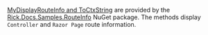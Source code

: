 [MyDisplayRouteInfo and ToCtxString](https://github.com/Rick-Anderson/RouteInfo/blob/master/Microsoft.Docs.Samples.RouteInfo/ControllerContextExtensions.cs) are provided by the [Rick.Docs.Samples.RouteInfo](https://www.nuget.org/packages/Rick.Docs.Samples.RouteInfo) NuGet package. The methods display `Controller` and `Razor Page` route information.